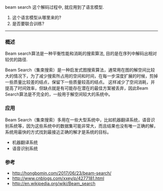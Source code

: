beam search 这个解码过程中, 就应用到了语言模型.

1. 这个语言模型从哪里来的?
2. 是否要联合训练?

---

### 概述

Beam search算法是一种平衡性能和消耗的搜索算法, 目的是在序列中解码出相对较优的路径.

Beam Search（集束搜索）是一种启发式图搜索算法，通常用在图的解空间比较大的情况下，为了减少搜索所占用的空间和时间，在每一步深度扩展的时候，剪掉一些质量比较差的结点，保留下一些质量较高的结点。
这样减少了空间消耗，并提高了时间效率，但缺点就是有可能存在潜在的最佳方案被丢弃，因此Beam Search算法是不完全的，一般用于解空间较大的系统中。


### 应用
Beam Search（集束搜索）多用在一些大型系统中，比如机器翻译系统，语音识别系统等，因为这些系统中的数据集可能非常大，而且结果也没有唯一正确的解，系统用最快的方式找到最接近正确的解才是系统的目标。

- 机器翻译系统
- 语音识别系统


### 参考

- http://hongbomin.com/2017/06/23/beam-search/
- http://www.cnblogs.com/xxey/p/4277181.html
- http://en.wikipedia.org/wiki/Beam_search

